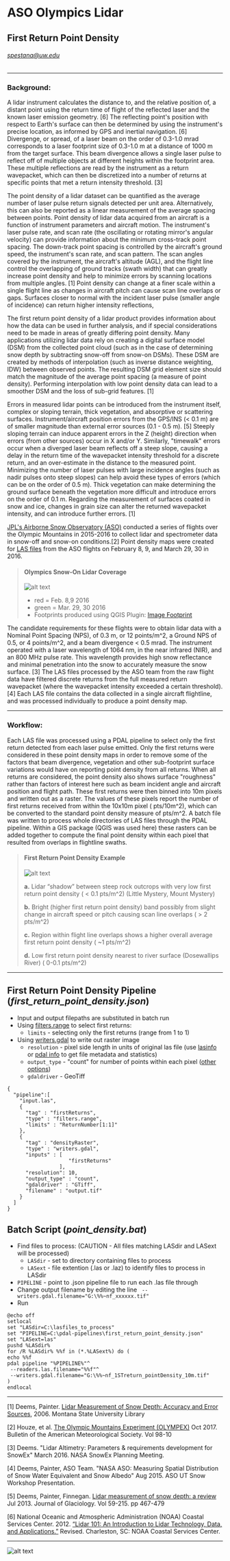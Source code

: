 # ASO Olympics Lidar
## First Return Point Density
###### spestana@uw.edu
---
### Background:

A lidar instrument calculates the distance to, and the relative position of, a distant point using the return time of flight of the reflected laser and the known laser emission geometry. [6]
The reflecting point's position with respect to Earth's surface can then be determined by using the instrument's precise location, as informed by GPS and inertial navigation. [6]
Divergenge, or spread, of a laser beam on the order of 0.3-1.0 mrad corresponds to a laser footprint size of 0.3-1.0 m at a distance of 1000 m from the target surface. This beam divergence allows a single laser pulse to reflect off of multiple objects at different heights within the footprint area. These multiple reflections are read by the instrument as a return wavepacket, which can then be discretized into a number of returns at specific points that met a return intensity threshold. [3]

The point density of a lidar dataset can be quantified as the average number of laser pulse return signals detected per unit area. Alternatively, this can also be reported as a linear measurement of the average spacing between points. Point density of lidar data acquired from an aircraft is a function of instrument parameters and aircraft motion. The instrument's laser pulse rate, and scan rate (the oscillating or rotating mirror's angular velocity) can provide information about the minimum cross-track point spacing. The down-track point spacing is controlled by the aircraft's ground speed, the instrument's scan rate, and scan pattern. The scan angles covered by the instrument, the aircraft's altitude (AGL), and the flight line control the overlapping of ground tracks (swath width) that can greatly increase point density and help to minimize errors by scanning locations from multiple angles. [1] Point density can change at a finer scale within a single flight line as changes in aircraft pitch can cause scan line overlaps or gaps. Surfaces closer to normal with the incident laser pulse (smaller angle of incidence) can return higher intensity reflections, 

The first return point density of a lidar product provides information about how the data can be used in further analysis, and if special considerations need to be made in areas of greatly differing point density. Many applications utilizing lidar data rely on creating a digital surface model (DSM) from the collected point cloud (such as in the case of determining snow depth by subtracting snow-off from snow-on DSMs). These DSM are created by methods of interpolation (such as inverse distance weighting, IDW) between observed points. The resulting DSM grid element size should match the magnitude of the average point spacing (a measure of point density). Performing interpolation with low point density data can lead to a smoother DSM and the loss of sub-grid features. [1]

Errors in measured lidar points can be introduced from the instrument itself, complex or sloping terrain, thick vegetation, and absorptive or scattering surfaces. Instrument/aircraft position errors from the GPS/INS (< 0.1 m) are of smaller magnitude than external error sources (0.1 - 0.5 m). [5] Steeply sloping terrain can induce apparent errors in the Z (height) direction when errors (from other sources) occur in X and/or Y. Similarly, "timewalk" errors occur when a diverged laser beam reflects off a steep slope, causing a delay in the return time of the wavepacket intensity threshold for a discrete return, and an over-estimate in the distance to the measured point. Minimizing the number of laser pulses with large incidence angles (such as nadir pulses onto steep slopes) can help avoid these types of errors (which can be on the order of 0.5 m). Thick vegetation can make determining the ground surface beneath the vegetation more difficult and introduce errors on the order of 0.1 m. Regarding the measurement of surfaces coated in snow and ice, changes in grain size can alter the returned wavepacket intensity, and can introduce further errors. [1]

[JPL's Airborne Snow Observatory (ASO)](https://aso.jpl.nasa.gov/) conducted a series of flights over the Olympic Mountains in 2015-2016 to collect lidar and spectrometer data in snow-off and snow-on conditions.[2]
Point density maps were created for [LAS files](https://www.asprs.org/committee-general/laser-las-file-format-exchange-activities.html) from the ASO flights on February  8, 9, and March 29, 30 in 2016.
> #### Olympics Snow-On Lidar Coverage
> ![alt text](https://raw.githubusercontent.com/Stevexe/aso-lidar/master/img/olymics%20lidar%20footprints%202016.png "Lidar Footprints and DEM Map")
> * red = Feb. 8,9 2016
> * green = Mar. 29, 30 2016
> * Footprints produced using QGIS Plugin: [Image Footprint](https://plugins.qgis.org/plugins/imagefootprint_plugin/)

The candidate requirements for these flights were to obtain lidar data with a Nominal Point Spacing (NPS), of 0.3 m, or 12 points/m^2, a Ground NPS of 0.5, or 4 points/m^2, and a beam divergence < 0.5 mrad.
The instrument operated with a laser wavelength of 1064 nm, in the near infrared (NIR), and an 800 MHz pulse rate. This wavelength provides high snow reflectance and minimal penetration into the snow to accurately measure the snow surface. [3]
The LAS files processed by the ASO team from the raw flight data have filtered discrete returns from the full measured return wavepacket (where the wavepacket intensity exceeded a certain threshold). [4]
Each LAS file contains the data collected in a single aircraft flightline, and was processed individually to produce a point density map.

---
### Workflow:

Each LAS file was processed using a PDAL pipeline to select only the first return detected from each laser pulse emitted. Only the first returns were considered in these point density maps in order to remove some of the factors that beam divergence, vegetation and other sub-footprint surface variations would have on reporting point density from all returns. When all returns are considered, the point density also shows surface "roughness" rather than factors of interest here such as beam incident angle and aircraft position and flight path.
These first returns were then binned into 10m pixels and written out as a raster. The values of these pixels report the number of first returns received from within the 10x10m pixel ( pts/10m^2), which can be converted to the standard point density measure of pts/m^2. A batch file was written to process whole directories of LAS files through the PDAL pipeline. Within a GIS package (QGIS was used here) these rasters can be added together to compute the final point density within each pixel that resulted from overlaps in flightline swaths.

> #### First Return Point Density Example
> ![alt text](https://raw.githubusercontent.com/Stevexe/aso-lidar/master/img/lidar%20point%20density%20example.png "Example First Return Point Density Map")
> 
> __a.__	Lidar “shadow” between steep rock outcrops with very low first return point density ( < 0.1 pts/m^2) (Little Mystery, Mount Mystery)
> 
> __b.__	Bright (higher first return point density) band possibly from slight change in aircraft speed or pitch causing scan line overlaps ( > 2 pts/m^2)
> 
> __c.__	Region within flight line overlaps shows a higher overall average first return point density ( ~1 pts/m^2)
> 
> __d.__	Low first return point density nearest to river surface (Dosewallips River) ( 0-0.1 pts/m^2)

---

## First Return Point Density Pipeline (_first_return_point_density.json_)
* Input and output filepaths are substituted in batch run
* Using [filters.range](https://www.pdal.io/stages/filters.range.html) to select first returns:
  * `limits` - selecting only the first returns (range from 1 to 1)
* Using [writers.gdal](https://www.pdal.io/stages/writers.gdal.html) to write out raster image
  * `resolution` - pixel side length in units of original las file (use [lasinfo](https://rapidlasso.com/lastools/lasinfo/) or [pdal info](https://www.pdal.io/apps/info.html) to get file metadata and statistics)
  * `output_type` - "count" for number of points within each pixel ([other options](https://www.pdal.io/stages/writers.gdal.html#options))
  * `gdaldriver` - GeoTiff
  
```
{
  "pipeline":[
	"input.las",
    {	
	  "tag" : "firstReturns",
      "type" : "filters.range",
      "limits" : "ReturnNumber[1:1]"
    },
    {
	  "tag" : "densityRaster",
      "type" : "writers.gdal",
	  "inputs" : [
					"firstReturns"
				 ],
	  "resolution": 10,
	  "output_type" : "count",
	  "gdaldriver" : "GTiff",
      "filename" : "output.tif"
    }
  ]
}
```

## Batch Script (_point_density.bat_)
* Find files to process: (CAUTION - All files matching LASdir and LASext will be processed)
  * `LASdir` - set to directory containing files to process
  * `LASext` - file extention (.las or .laz) to identify files to process in LASdir
* `PIPELINE` - point to .json pipeline file to run each .las file through
* Change output filename by editing the line ` --writers.gdal.filename="G:\%%~nf_xxxxxx.tif"`
* Run 

```
@echo off
setlocal
set "LASdir=C:\lasfiles_to_process"
set "PIPELINE=C:\pdal-pipelines\first_return_point_density.json"
set "LASext=las"
pushd %LASdir%
for /R %LASdir% %%f in (*.%LASext%) do (
echo %%f
pdal pipeline "%PIPELINE%"^
 --readers.las.filename="%%f"^
 --writers.gdal.filename="G:\%%~nf_1STreturn_pointDensity_10m.tif"
)
endlocal
```

---

[1] Deems, Painter. [Lidar Measurement of Snow Depth: Accuracy and Error Sources](http://arc.lib.montana.edu/snow-science/objects/issw-2006-330-338.pdf), 2006. Montana State University Library 

[2] Houze, et al. [The Olympic Mountains Experiment (OLYMPEX)](https://doi.org/10.1175/BAMS-D-16-0182.1) Oct 2017. Bulletin of the American Meteorological Society. Vol 98-10

[3] Deems. "Lidar Altimetry: Parameters & requirements development for SnowEx" March 2016. NASA SnowEx Planning Meeting.

[4] Deems, Painter, ASO Team. "NASA ASO: Measuring Spatial Distribution of Snow Water Equivalent and Snow Albedo" Aug 2015. ASO UT Snow Workshop Presentation.

[5] Deems, Painter, Finnegan. [Lidar measurement of snow depth: a review](https://doi.org/10.3189/2013JoG12J154) Jul 2013. Journal of Glaciology. Vol 59-215. pp 467-479

[6] National Oceanic and Atmospheric Administration (NOAA) Coastal Services Center. 2012. [“Lidar 101: An Introduction to Lidar Technology, Data, and Applications.”](https://coast.noaa.gov/data/digitalcoast/pdf/lidar-101.pdf) Revised. Charleston, SC: NOAA Coastal Services Center.

---

![alt text](https://raw.githubusercontent.com/Stevexe/aso-lidar/master/img/googleearth%20overlay.PNG "First Return Point Density Overlay in Google Earth")